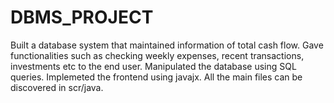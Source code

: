# DBMS_PROJECT
Built a database system that maintained information of total cash flow.
Gave functionalities such as checking weekly expenses, recent transactions, investments etc to the end  user.
Manipulated the database using SQL queries.
Implemeted the frontend using javajx.
All the main files can be discovered in scr/java.
